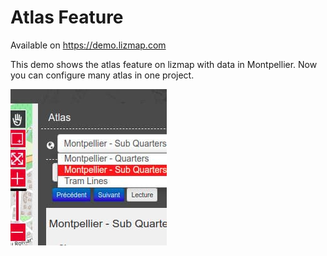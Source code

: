 # Atlas Feature

Available on https://demo.lizmap.com

This demo shows the atlas feature on lizmap with data in Montpellier.
Now you can configure many atlas in one project.

![Screenshot](multi_atlas.qgs.jpg)

